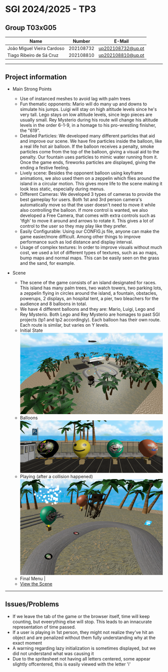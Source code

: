 # SGI 2024/2025 - TP3

## Group T03xG05

| Name             | Number    | E-Mail             |
| ---------------- | --------- | ------------------ |
| João Miguel Vieira Cardoso         | 202108732 | up202108732@up.pt                |
| Tiago Ribeiro de Sá Cruz         | 202108810 | up202108810@up.pt                |

----
## Project information

- Main Strong Points
  - Use of instanced meshes to avoid lag with palm trees
  - Fun thematic opponents: Mario will do many up and downs to simulate his jumps. Luigi will stay on high altitude levels since he's very tall. Lego stays on low altitude levels, since lego pieces are usually small. Rey Mysterio during his route will change his altitude levels in the order 6-1-9, in a homage to his pro-wrestling finisher, the "619".
  - Detailed Particles: We developed many different particles that aid and improve our scene. We have fire particles inside the balloon, like a real life hot air balloon. If the balloon receives a penalty, smoke particles come from the top of the balloon, giving a visual aid to the penalty. Our fountain uses particles to mimic water running from it. Once the game ends, fireworks particles are displayed, giving the ending a festive feeling.
  - Lively scene: Besides the opponent balloon using keyframe animations, we also used them on a zeppelin which flies around the island in a circular motion. This gives more life to the scene making it look less static, especially during menus.
  - Different Cameras: We developed 3 types of cameras to provide the best gameplay for users. Both 1st and 3rd person camera's automatically move so that the user doesn't need to move it while also controlling the balloon. If more control is wanted, we also developed a Free Camera, that comes with extra controls such as 'tfgh' to move it around and arrows to rotate it. This gives a lot of control to the user so they may play like they prefer.
  - Easily Configurable: Using our CONFIG.js file, anyone can make the game easier/more difficult. Among other things to improve performance such as lod distance and display interval.
  - Usage of complex textures: In order to improve visuals without much cost, we used a lot of different types of textures, such as ao maps, bump maps and normal maps. This can be easily seen on the grass and the sand, for example.

- Scene
  - The scene of the game consists of an island designated for races. This island has many palm trees, two watch towers, two parking lots, a zeppelin flying in circles around the island, a fountain, obstacles, powerups, 2 displays, an hospital tent, a pier, two bleachers for the audience and 8 balloons in total.
  - We have 4 different balloons and they are: Mario, Luigi, Lego and Rey Mysterio. Both Lego and Rey Mysterio are homages to past SGI projects (tp1 and tp2 accordingly). Each balloon has their own route. Each route is similar, but varies on Y levels.
  - Initial State 
  ![](Screenshot/initial.png)
  - Balloons 
  ![](Screenshot/balloons.png)
  - Playing (after a collision happened) 
  ![](Screenshot/playing.png)
  - Final Menu
  |[](Screenshot/final.png)
  - [View the Scene](index.html)

----
## Issues/Problems

- If we leave the tab of the game or the browser itself, time will keep counting, but eveerything else will stop. This leads to an innacurate representation of time passed.
- If a user is playing in 1st person, they might not realize they've hit an object and are penalized without them fully understanding why at the exact moment
- A warning regarding lazy initialization is sometimes displayed, but we did not understand what was causing it
- Due to the spritesheet not having all letters centered, some appear slightly offcentered, this is easily viewed with the letter 'i'

